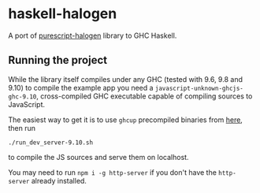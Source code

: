 # haskell-halogen

A port of [purescript-halogen](https://github.com/purescript-halogen/purescript-halogen/) library to GHC Haskell.

## Running the project

While the library itself compiles under any GHC (tested with 9.6, 9.8 and 9.10) to compile the example app you need a `javascript-unknown-ghcjs-ghc-9.10`, cross-compiled GHC executable capable of compiling sources to JavaScript.

The easiest way to get it is to use `ghcup` precompiled binaries from [here](https://www.haskell.org/ghcup/guide/#cross-support), then run

```
./run_dev_server-9.10.sh
```

to compile the JS sources and serve them on localhost. 

You may need to run `npm i -g http-server` if you don't have the `http-server` already installed.
